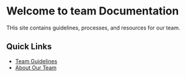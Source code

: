 # Welcome to team Documentation

THis site contains guidelines, processes, and resources for our team.

## Quick Links

- [Team Guidelines](guidelines.md)
- [About Our Team](about.md)
